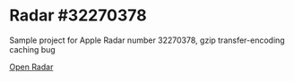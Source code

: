 # Radar #32270378
Sample project for Apple Radar number 32270378, gzip transfer-encoding caching bug

[Open Radar](https://openradar.appspot.com/radar?id=4986273773125632)

